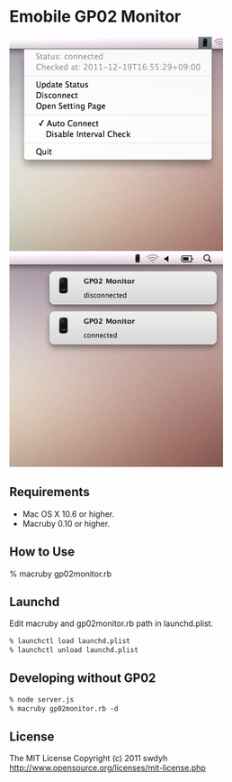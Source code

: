 # Emobile GP02 Monitor

![screencapture01](https://github.com/swdyh/GP02Monitor/raw/master/gp02_sc01.png)
![screencapture02](https://github.com/swdyh/GP02Monitor/raw/master/gp02_sc02.png)

## Requirements

 * Mac OS X 10.6 or higher.
 * Macruby 0.10 or higher.

## How to Use

 % macruby gp02monitor.rb

## Launchd

Edit macruby and gp02monitor.rb path in launchd.plist.

    % launchctl load launchd.plist
    % launchctl unload launchd.plist

## Developing without GP02

    % node server.js
    % macruby gp02monitor.rb -d

## License

The MIT License Copyright (c) 2011 swdyh
http://www.opensource.org/licenses/mit-license.php

